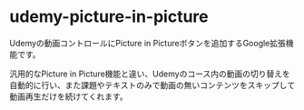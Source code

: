 # udemy-picture-in-picture

Udemyの動画コントロールにPicture in Pictureボタンを追加するGoogle拡張機能です。

汎用的なPicture in Picture機能と違い、Udemyのコース内の動画の切り替えを自動的に行い、また課題やテキストのみで動画の無いコンテンツをスキップして動画再生だけを続けてくれます。
